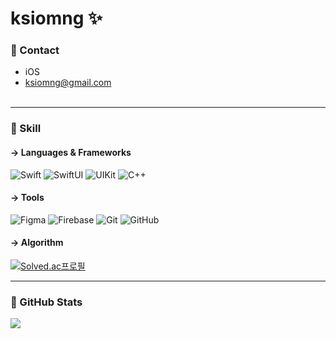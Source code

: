 # ksiomng ✨
### 🌱 Contact
- iOS
- ksiomng@gmail.com <br><br>

---
### 🌱 Skill
#### → Languages & Frameworks
![Swift](https://img.shields.io/badge/Swift-F05138?style=flat&logo=swift&logoColor=white)
![SwiftUI](https://img.shields.io/badge/SwiftUI-000000?style=flat&logo=swift&logoColor=white)
![UIKit](https://img.shields.io/badge/UIKit-2396F3?style=flat&logo=swift&logoColor=white)
![C++](https://img.shields.io/badge/C++-00599C?style=flat&logo=cplusplus&logoColor=white) <br>

#### → Tools
![Figma](https://img.shields.io/badge/Figma-E4405F?style=flat&logo=figma&logoColor=white)
![Firebase](https://img.shields.io/badge/Firebase-FFCA28?style=flat&logo=firebase&logoColor=white)
![Git](https://img.shields.io/badge/Git-F05032?style=flat&logo=git&logoColor=white)
![GitHub](https://img.shields.io/badge/GitHub-181717?style=flat&logo=github&logoColor=white) <br>

#### → Algorithm
[![Solved.ac프로필](http://mazassumnida.wtf/api/v2/generate_badge?boj=nadana0929)](https://solved.ac/nadana0929)

---
### 🌱 GitHub Stats
<a href="https://github.com/devxb/gitanimals">  <img src="https://render.gitanimals.org/farms/ksiomng"/> </a>


<!--
**ksiomng0929/ksiomng0929** is a ✨ _special_ ✨ repository because its `README.md` (this file) appears on your GitHub profile.

Here are some ideas to get you started:

- 🔭 I’m currently working on ...
- 🌱 I’m currently learning ...
- 👯 I’m looking to collaborate on ...
- 🤔 I’m looking for help with ...
- 💬 Ask me about ...
- 📫 How to reach me: ...
- 😄 Pronouns: ...
- ⚡ Fun fact: ...
-->

